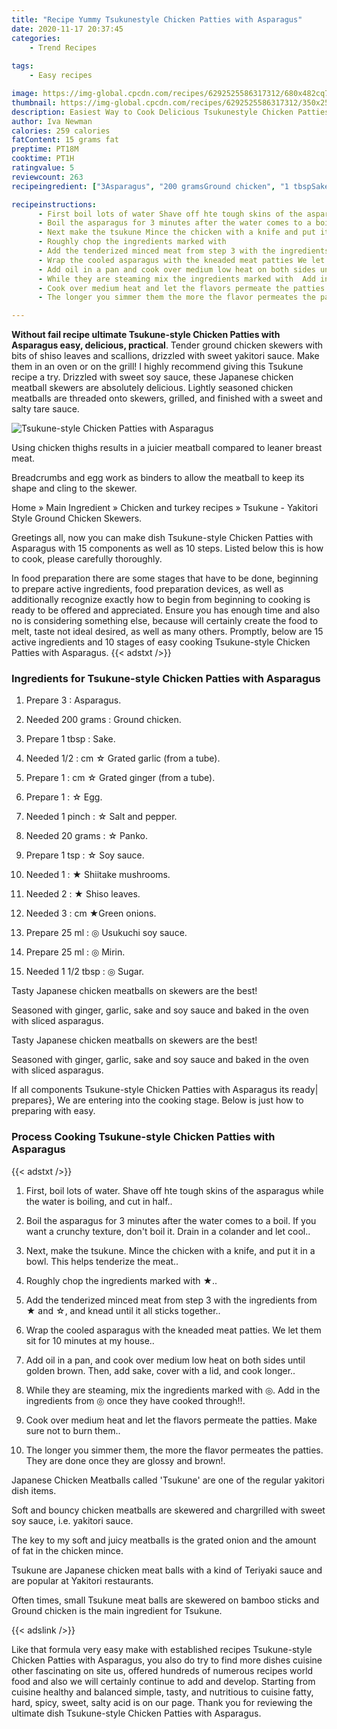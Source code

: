 ```yaml
---
title: "Recipe Yummy Tsukunestyle Chicken Patties with Asparagus"
date: 2020-11-17 20:37:45
categories:
    - Trend Recipes
    
tags:
    - Easy recipes

image: https://img-global.cpcdn.com/recipes/6292525586317312/680x482cq70/tsukune-style-chicken-patties-with-asparagus-recipe-main-photo.jpg
thumbnail: https://img-global.cpcdn.com/recipes/6292525586317312/350x250cq70/tsukune-style-chicken-patties-with-asparagus-recipe-main-photo.jpg
description: Easiest Way to Cook Delicious Tsukunestyle Chicken Patties with Asparagus with 15 ingredients and 10 stages of easy cooking.
author: Iva Newman
calories: 259 calories
fatContent: 15 grams fat
preptime: PT18M
cooktime: PT1H
ratingvalue: 5
reviewcount: 263
recipeingredient: ["3Asparagus", "200 gramsGround chicken", "1 tbspSake", "1/2cm  Grated garlic from a tube", "1cm  Grated ginger from a tube", "1 Egg", "1 pinch Salt and pepper", "20 grams Panko", "1 tsp Soy sauce", "1 Shiitake mushrooms", "2  Shiso leaves", "3cm Green onions", "25 ml Usukuchi soy sauce", "25 ml Mirin", "1 1/2 tbsp Sugar"]

recipeinstructions: 
      - First boil lots of water Shave off hte tough skins of the asparagus while the water is boiling and cut in half 
      - Boil the asparagus for 3 minutes after the water comes to a boil If you want a crunchy texture dont boil it Drain in a colander and let cool 
      - Next make the tsukune Mince the chicken with a knife and put it in a bowl This helps tenderize the meat 
      - Roughly chop the ingredients marked with  
      - Add the tenderized minced meat from step 3 with the ingredients from  and  and knead until it all sticks together 
      - Wrap the cooled asparagus with the kneaded meat patties We let them sit for 10 minutes at my house 
      - Add oil in a pan and cook over medium low heat on both sides until golden brown Then add sake cover with a lid and cook longer 
      - While they are steaming mix the ingredients marked with  Add in the ingredients from  once they have cooked through 
      - Cook over medium heat and let the flavors permeate the patties Make sure not to burn them 
      - The longer you simmer them the more the flavor permeates the patties They are done once they are glossy and brown

---
```




**Without fail recipe ultimate Tsukune-style Chicken Patties with Asparagus easy, delicious, practical**. Tender ground chicken skewers with bits of shiso leaves and scallions, drizzled with sweet yakitori sauce. Make them in an oven or on the grill! I highly recommend giving this Tsukune recipe a try. Drizzled with sweet soy sauce, these Japanese chicken meatball skewers are absolutely delicious. Lightly seasoned chicken meatballs are threaded onto skewers, grilled, and finished with a sweet and salty tare sauce.


![Tsukune-style Chicken Patties with Asparagus](https://img-global.cpcdn.com/recipes/6292525586317312/680x482cq70/tsukune-style-chicken-patties-with-asparagus-recipe-main-photo.jpg "Tsukune-style Chicken Patties with Asparagus")



Using chicken thighs results in a juicier meatball compared to leaner breast meat.

Breadcrumbs and egg work as binders to allow the meatball to keep its shape and cling to the skewer.

Home » Main Ingredient » Chicken and turkey recipes » Tsukune - Yakitori Style Ground Chicken Skewers.


Greetings all, now you can make dish Tsukune-style Chicken Patties with Asparagus with 15 components as well as 10 steps. Listed below this is how to cook, please carefully thoroughly.

In food preparation there are some stages that have to be done, beginning to prepare active ingredients, food preparation devices, as well as additionally recognize exactly how to begin from beginning to cooking is ready to be offered and appreciated. Ensure you has enough time and also no is considering something else, because will certainly create the food to melt, taste not ideal desired, as well as many others. Promptly, below are 15 active ingredients and 10 stages of easy cooking Tsukune-style Chicken Patties with Asparagus.
{{< adstxt />}}

### Ingredients for Tsukune-style Chicken Patties with Asparagus


1. Prepare 3 : Asparagus.

1. Needed 200 grams : Ground chicken.

1. Prepare 1 tbsp : Sake.

1. Needed 1/2 : cm ☆ Grated garlic (from a tube).

1. Prepare 1 : cm ☆ Grated ginger (from a tube).

1. Prepare 1 : ☆ Egg.

1. Needed 1 pinch : ☆ Salt and pepper.

1. Needed 20 grams : ☆ Panko.

1. Prepare 1 tsp : ☆ Soy sauce.

1. Needed 1 : ★ Shiitake mushrooms.

1. Needed 2 : ★  Shiso leaves.

1. Needed 3 : cm ★Green onions.

1. Prepare 25 ml : ◎ Usukuchi soy sauce.

1. Prepare 25 ml : ◎ Mirin.

1. Needed 1 1/2 tbsp : ◎ Sugar.


Tasty Japanese chicken meatballs on skewers are the best!

Seasoned with ginger, garlic, sake and soy sauce and baked in the oven with sliced asparagus.

Tasty Japanese chicken meatballs on skewers are the best!

Seasoned with ginger, garlic, sake and soy sauce and baked in the oven with sliced asparagus.


If all components Tsukune-style Chicken Patties with Asparagus its ready| prepares}, We are entering into the cooking stage. Below is just how to preparing with easy.

### Process Cooking Tsukune-style Chicken Patties with Asparagus

{{< adstxt />}}


1. First, boil lots of water. Shave off hte tough skins of the asparagus while the water is boiling, and cut in half..



1. Boil the asparagus for 3 minutes after the water comes to a boil. If you want a crunchy texture, don&#39;t boil it. Drain in a colander and let cool..



1. Next, make the tsukune. Mince the chicken with a knife, and put it in a bowl. This helps tenderize the meat..



1. Roughly chop the ingredients marked with ★..



1. Add the tenderized minced meat from step 3 with the ingredients from ★ and ☆, and knead until it all sticks together..



1. Wrap the cooled asparagus with the kneaded meat patties. We let them sit for 10 minutes at my house..



1. Add oil in a pan, and cook over medium low heat on both sides until golden brown. Then, add sake, cover with a lid, and cook longer..



1. While they are steaming, mix the ingredients marked with ◎. Add in the ingredients from ◎ once they have cooked through!!.



1. Cook over medium heat and let the flavors permeate the patties. Make sure not to burn them..



1. The longer you simmer them, the more the flavor permeates the patties. They are done once they are glossy and brown!.




Japanese Chicken Meatballs called &#39;Tsukune&#39; are one of the regular yakitori dish items.

Soft and bouncy chicken meatballs are skewered and chargrilled with sweet soy sauce, i.e. yakitori sauce.

The key to my soft and juicy meatballs is the grated onion and the amount of fat in the chicken mince.

Tsukune are Japanese chicken meat balls with a kind of Teriyaki sauce and are popular at Yakitori restaurants.

Often times, small Tsukune meat balls are skewered on bamboo sticks and Ground chicken is the main ingredient for Tsukune.


{{< adslink />}}

Like that formula very easy make with established recipes Tsukune-style Chicken Patties with Asparagus, you also do try to find more dishes cuisine other fascinating on site us, offered hundreds of numerous recipes world food and also we will certainly continue to add and develop. Starting from cuisine healthy and balanced simple, tasty, and nutritious to cuisine fatty, hard, spicy, sweet, salty acid is on our page. Thank you for reviewing the ultimate dish Tsukune-style Chicken Patties with Asparagus.
